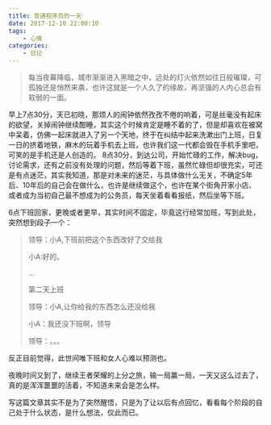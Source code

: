 ```yaml
---
title: 普通程序员的一天
date: 2017-12-10 22:00:10
tags:
	- 心情
categories:
	- 日记
---
```




<!-- toc -->

>每当夜幕降临，城市渐渐进入黑暗之中，远处的灯火依然如往日般璀璨，可孤独还是悄然来袭，也许这就是一个人久了的缘故，再坚强的人内心总会有软弱的一面。

<!-- more -->

早上7点30分，天已初晓，那烦人的闹钟依然孜孜不倦的响着，可是丝毫没有起床的欲望，关掉闹钟继续酣睡，其实这个时候肯定是睡不着的了，但是却喜欢在被窝中呆着，仿佛一起床就进入了另一个天地，终于在纠结中起来洗漱出门上班，日复一日的挤着地铁，麻木的玩着手机去上班，也许我们这一代都会毁在手机手里吧，可笑的是手机还是人创造的。
    8点30分，到达公司，开始忙碌的工作，解决bug，讨论需求，还有之前没有处理的问题，然后等着下班，虽然忙碌但却很充实，可还是有点迷茫，其实我知道，那是对未来的迷茫，与具体做什么无关，不确定5年后、10年后的自己会在做什么，也许是继续做这个，也许在某个街角开家小店、或者成为当初自己最不想成为的公务员，每天坐着看看报纸，然后坐等下班。

6点下班回家，更晚或者更早，其实时间不固定，毕竟这行经常加班，写到此处，突然想到段子一个：

>领导：小A,下班前把这个东西改好了交给我
>
>小A:好的。
>
>...
>
>第二天上班
>
>领导：小A,让你给我的东西怎么还没给我
>
>小A：我还没下班啊，领导
>
>领导：。。。

反正目前觉得，此世间唯下班和女人心难以预测也。
	
夜晚时间又到了，继续王者荣耀的上分之旅，输一局赢一局，一天又这么过去了，真的是浑浑噩噩的活着，不知道未来会是怎么样。
	
写这篇文章其实不是为了突然醒悟，只是为了让以后有点回忆，看看每个阶段的自己处于什么状态，是什么想法，仅此而已。


	